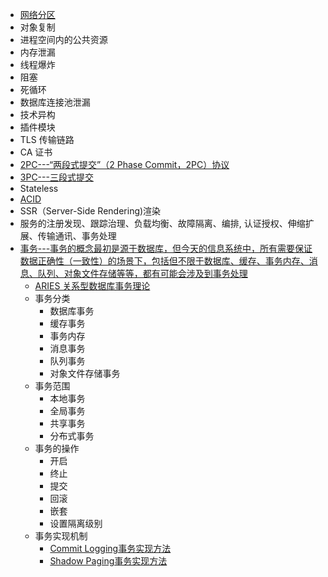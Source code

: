 * [网络分区]()
* 对象复制
* 进程空间内的公共资源
* 内存泄漏
* 线程爆炸
* 阻塞
* 死循环
* 数据库连接池泄漏
* 技术异构
* 插件模块
* TLS 传输链路
*  CA 证书
*  [2PC---“两段式提交”（2 Phase Commit，2PC）协议](https://time.geekbang.org/column/article/321346)
*  [3PC---三段式提交](https://time.geekbang.org/column/article/321346)
*  Stateless
*  [ACID](https://time.geekbang.org/column/article/319481)
*  SSR（Server-Side Rendering)渲染
* 服务的注册发现、跟踪治理、负载均衡、故障隔离、编排, 认证授权、伸缩扩展、传输通讯、事务处理
* [事务---事务的概念最初是源于数据库，但今天的信息系统中，所有需要保证数据正确性（一致性）的场景下，包括但不限于数据库、缓存、事务内存、消息、队列、对象文件存储等等，都有可能会涉及到事务处理](https://time.geekbang.org/column/article/319481)
  * [ARIES 关系型数据库事务理论](https://time.geekbang.org/column/article/319481)
  * 事务分类
    * 数据库事务
    * 缓存事务
    * 事务内存
    * 消息事务
    * 队列事务
    * 对象文件存储事务
  * 事务范围
    * 本地事务
    * 全局事务
    * 共享事务
    * 分布式事务  
  * 事务的操作
    * 开启
    * 终止
    * 提交
    * 回滚
    * 嵌套
    * 设置隔离级别 
  * 事务实现机制   
    * [Commit Logging事务实现方法](https://time.geekbang.org/column/article/319481)
    * [Shadow Paging事务实现方法](https://time.geekbang.org/column/article/319481)

